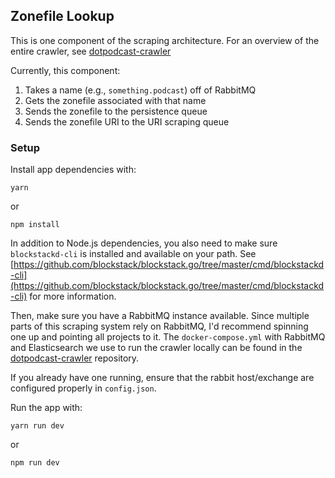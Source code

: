 ## Zonefile Lookup

This is one component of the scraping architecture. For an overview of
the entire crawler, see [dotpodcast-crawler](https://github.com/DotPodcast/dotpodcast-crawler)

Currently, this component:

1. Takes a name (e.g., `something.podcast`) off of RabbitMQ
1. Gets the zonefile associated with that name
1. Sends the zonefile to the persistence queue
1. Sends the zonefile URI to the URI scraping queue

### Setup
Install app dependencies with:
```
yarn
```

or
```
npm install
```

In addition to Node.js dependencies, you also need to make sure
`blockstackd-cli` is installed and available on your path. See
[https://github.com/blockstack/blockstack.go/tree/master/cmd/blockstackd-cli](https://github.com/blockstack/blockstack.go/tree/master/cmd/blockstackd-cli)
for more information.

Then, make sure you have a RabbitMQ instance available.
Since multiple parts of this scraping system rely on RabbitMQ, I'd
recommend spinning one up and pointing all projects to it. The
`docker-compose.yml` with RabbitMQ and Elasticsearch we use to run the
crawler locally can be found in the [dotpodcast-crawler](https://github.com/DotPodcast/dotpodcast-crawler)
repository.

If you already have one running, ensure that the
rabbit host/exchange are configured properly in `config.json`.

Run the app with:
```
yarn run dev
```
or
```
npm run dev
```
